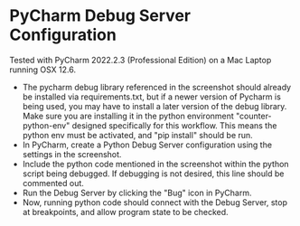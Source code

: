 # PyCharm Debug Server Configuration

Tested with PyCharm 2022.2.3 (Professional Edition) on a Mac Laptop running OSX 12.6.

* The pycharm debug library referenced in the screenshot should already be installed via requirements.txt, but if a newer version of Pycharm is being used, you may have to install a later version of the debug library.  Make sure you are installing it in the python environment "counter-python-env" designed specifically for this workflow.  This means the python env must be activated, and "pip install" should be run.
* In PyCharm, create a Python Debug Server configuration using the settings in the screenshot.
* Include the python code mentioned in the screenshot within the python script being debugged.   If debugging is not desired, this line should be commented out.
* Run the Debug Server by clicking the "Bug" icon in PyCharm.  
* Now, running python code should connect with the Debug Server, stop at breakpoints, and allow program state to be checked.
